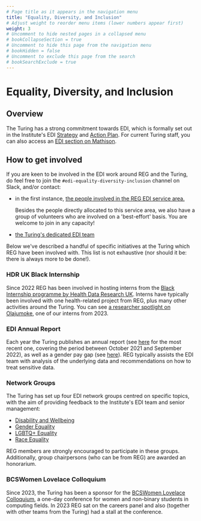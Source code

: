 ```yaml
---
# Page title as it appears in the navigation menu
title: "Equality, Diversity, and Inclusion"
# Adjust weight to reorder menu items (lower numbers appear first)
weight: 3
# Uncomment to hide nested pages in a collapsed menu
# bookCollapseSection = true
# Uncomment to hide this page from the navigation menu
# bookHidden = false
# Uncomment to exclude this page from the search
# bookSearchExclude = true
---
```


# Equality, Diversity, and Inclusion

## Overview

The Turing has a strong commitment towards EDI, which is formally set out in the Institute's EDI [Strategy](https://www.turing.ac.uk/sites/default/files/2023-03/edi-strategy-report_v1.2_updated_16.03.2023_0.pdf) and [Action Plan](https://www.turing.ac.uk/sites/default/files/2021-09/edi-action-plan_final.pdf).
For current Turing staff, you can also access an [EDI section on Mathison](https://mathison.turing.ac.uk/Interact/Pages/Section/Default.aspx?section=3684).

## How to get involved

If you are keen to be involved in the EDI work around REG and the Turing, do feel free to join the `#edi-equality-diversity-inclusion` channel on Slack, and/or contact:

- in the first instance, [the people involved in the REG EDI service area.](https://github.com/alan-turing-institute/research-engineering-group/wiki/The-REGistry)

   Besides the people directly allocated to this service area, we also have a group of volunteers who are involved on a 'best-effort' basis.
   You are welcome to join in any capacity!
- [the Turing's dedicated EDI team](https://www.turing.ac.uk/about-us/equality-diversity-and-inclusion)

Below we've described a handful of specific initiatives at the Turing which REG have been involved with.
This list is not exhaustive (nor should it be: there is always more to be done!).

### HDR UK Black Internship

Since 2022 REG has been involved in hosting interns from the [Black Internship programme by Health Data Research UK](https://www.hdruk.ac.uk/study-and-train/train/health-data-science-black-internship-programme/).
Interns have typically been involved with one health-related project from REG, plus many other activities around the Turing.
You can see [a researcher spotlight on Olajumoke](https://www.turing.ac.uk/people/spotlights/olajumoke-olatunji), one of our interns from 2023.

### EDI Annual Report

Each year the Turing publishes an annual report (see [here](https://www.turing.ac.uk/sites/default/files/2023-02/edi_annual_report_october_2021-2022_public_version_002_1.pdf) for the most recent one, covering the period between October 2021 and September 2022), as well as a gender pay gap (see [here](https://www.turing.ac.uk/sites/default/files/2023-03/2023.03.30_gender_pay_gap_report.pdf)).
REG typically assists the EDI team with analysis of the underlying data and recommendations on how to treat sensitive data.

### Network Groups

The Turing has set up four EDI network groups centred on specific topics, with the aim of providing feedback to the Institute's EDI team and senior management:

- [Disability and Wellbeing](https://mathison.turing.ac.uk/page/2088)
- [Gender Equality](https://mathison.turing.ac.uk/page/2089)
- [LGBTQ+ Equality](https://mathison.turing.ac.uk/page/2090)
- [Race Equality](https://mathison.turing.ac.uk/page/2091)

REG members are strongly encouraged to participate in these groups.
Additionally, group chairpersons (who can be from REG) are awarded an honorarium.

### BCSWomen Lovelace Colloquium

Since 2023, the Turing has been a sponsor for the [BCSWomen Lovelace Colloquium](https://bcswomenlovelace.bcs.org/), a one-day conference for women and non-binary students in computing fields.
In 2023 REG sat on the careers panel and also (together with other teams from the Turing) had a stall at the conference.
